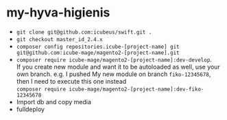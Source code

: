 # my-hyva-higienis

- `git clone git@github.com:icubeus/swift.git .`
- `git checkout master_id_2.4.x`
- `composer config repositories.icube-[project-name] git git@github.com:icube-mage/magento2-[project-name].git`
- `composer require icube-mage/magento2-[project-name]:dev-develop`.  
If you create new module and want it to be autoloaded as well, use your own branch. e.g. I pushed My new module on branch `fiko-12345678`, then I need to execute this one instead  
`composer require icube-mage/magento2-[project-name]:dev-fiko-12345678`
- Import db and  copy media
- fulldeploy
